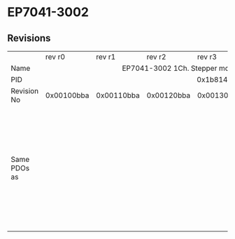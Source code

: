 # EP7041-3002

## Revisions
<table>
<tr>
<td></td>
<td>rev r0</td>
<td>rev r1</td>
<td>rev r2</td>
<td>rev r3</td>
<td>rev r4</td>
<td>rev r5</td>
<td>rev r6</td>
</tr>
<tr>
<td>Name</td>
<td colspan=7 align="center">EP7041-3002 1Ch. Stepper motor output stage (50V, 5A)</td>
</tr>
<tr>
<td>PID</td>
<td colspan=7 align="center">0x1b814052</td>
</tr>
<tr>
<td>Revision No</td>
<td>0x00100bba</td>
<td>0x00110bba</td>
<td>0x00120bba</td>
<td>0x00130bba</td>
<td>0x00140bba</td>
<td>0x00150bba</td>
<td>0x00160bba</td>
</tr>
<tr>
<td>Same PDOs as</td>
<td colspan=4 align="center"></td>
<td><a href="EP7041-3102.md">EP7041-3102 rev r0</a></td>
<td><a href="EP7041-3102.md">EP7041-3102 rev r1</a><br/><a href="EPP7041-3002.md">EPP7041-3002 rev r0</a><br/><a href="EPP7041-3002.md">EPP7041-3002 rev r1</a><br/><a href="ER7041-3002.md">ER7041-3002 rev r5</a></td>
<td><a href="EP7041-3102.md">EP7041-3102 rev r6</a><br/><a href="EPP7041-1002.md">EPP7041-1002 rev r7</a><br/><a href="EPP7041-1002.md">EPP7041-1002 rev r8</a><br/><a href="EPP7041-3002.md">EPP7041-3002 rev r2</a><br/><a href="EPP7041-3002.md">EPP7041-3002 rev r7</a><br/><a href="EPP7041-3002.md">EPP7041-3002 rev r8</a><br/><a href="ER7041-3002.md">ER7041-3002 rev r6</a></td>
</tr>
</table>
